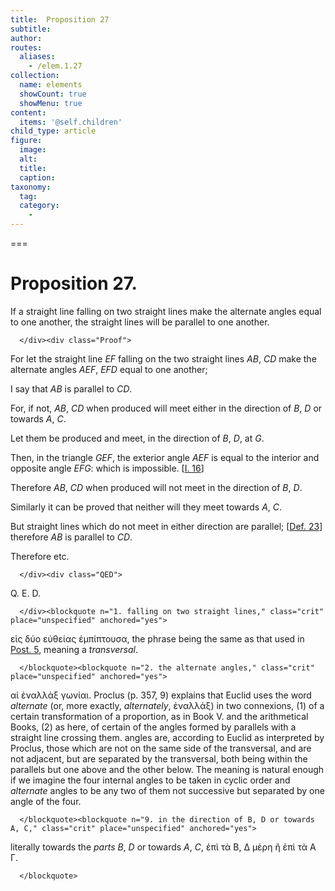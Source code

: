 ```yaml
---
title:  Proposition 27
subtitle: 
author:
routes:
  aliases:
    - /elem.1.27
collection:
  name: elements
  showCount: true
  showMenu: true
content:
  items: '@self.children'
child_type: article
figure:
  image:
  alt:
  title:
  caption:
taxonomy:
  tag:
  category:
    - 
---
```




===

<h1>Proposition 27.</h1><div class="Enunc">
       
<p>If a straight line falling on two straight lines make the alternate angles equal to one another, the straight lines will be parallel to one another.</p>

      </div><div class="Proof">
       
<p>For let the straight line <em>EF</em> falling on the two straight <lb n="5"/>lines <em>AB</em>, <em>CD</em> make the alternate angles <em>AEF</em>, <em>EFD</em> equal to one another;</p>

       
<p>I say that <em>AB</em> is parallel to <em>CD</em>.</p>

       
<p>For, if not, <em>AB</em>, <em>CD</em> when produced will meet either in the direction <lb n="10"/>of <em>B</em>, <em>D</em> or towards <em>A</em>, <em>C</em>. </p>

       
<p>Let them be produced and meet, in the direction of <em>B</em>, <em>D</em>, at <em>G</em>.</p>

       
<p>Then, in the triangle <em>GEF</em>, the exterior angle <em>AEF</em> is equal to the interior and opposite <lb n="15"/>angle <em>EFG</em>: which is impossible. [<a href="/elem.1.16">I. 16</a>]</p>

       
<p>Therefore <em>AB</em>, <em>CD</em> when produced will not meet in the direction of <em>B</em>, <em>D</em>.</p>

       
<p>Similarly it can be proved that neither will they meet <lb n="20"/>towards <em>A</em>, <em>C</em>. <pb n="308"/></p>

       
<p>But straight lines which do not meet in either direction are parallel; [<a href="/elem.1.def.23">Def. 23</a>] <span class="center">therefore <em>AB</em> is parallel to <em>CD</em>.</span></p>

       
<p>Therefore etc.</p>

      </div><div class="QED">
       
<p>Q. E. D.</p>

      </div><blockquote n="1. falling on two straight lines," class="crit" place="unspecified" anchored="yes">
       
<p><foreign lang="greek">εὶς δύο εὐθείας ἐμπίπτουσα</foreign>, the phrase being the same as that used in <a href="/elem.1.post.5">Post. 5</a>, meaning a <em>transversal</em>.</p>

      </blockquote><blockquote n="2. the alternate angles," class="crit" place="unspecified" anchored="yes">
       
<p><foreign lang="greek">αἱ ἐναλλὰξ γωνίαι</foreign>. Proclus (<xref n="Proc. p. 357, 9" from="ROOT" to="DITTO">p. 357, 9</xref>) explains that Euclid uses the word <em>alternate</em> (or, more exactly, <em>alternately</em>, <foreign lang="greek">ἐναλλάξ</foreign>) in two connexions, (1) of a certain transformation of a proportion, as in Book V. and the arithmetical Books, (2) as here, of certain of the angles formed by parallels with a straight line crossing them. <title>Alternate</title> angles are, according to Euclid as interpreted by Proclus, those which are not on the same side of the transversal, and are not adjacent, but are separated by the transversal, both being within the parallels but one <quote>above</quote>
 and the other <quote>below.</quote>
 The meaning is natural enough if we imagine the four internal angles to be taken in cyclic order and <em>alternate</em> angles to be any two of them not successive but separated by one angle of the four.</p>

      </blockquote><blockquote n="9. in the direction of B, D or towards A, C," class="crit" place="unspecified" anchored="yes">
       
<p>literally <quote>towards the <em>parts B</em>, <em>D</em> or towards <em>A</em>, <em>C</em>,</quote>
 <foreign lang="greek">ἐπὶ τὰ Β, Δ μέρη ἢ ἐπὶ τὰ Α Γ</foreign>.</p>

      </blockquote>
